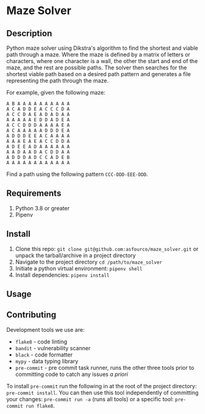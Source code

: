 # Maze Solver

## Description

Python maze solver using Dikstra's algorithm to find the shortest and viable path through a maze. Where the maze is defined by a matrix of letters or characters, where one character is a wall, the other the start and end of the maze, and the rest are possible paths. The solver then searches for the shortest viable path based on a desired path pattern and generates a file representing the path through the maze.

For example, given the following maze:

```shell
A B A A A A A A A A A A
A C A D D E A C C C D A
A C C D A E A D A D A A
A A A A A E D D A D E A
A C C D D D A A A A E A
A C A A A A A D D D E A
A D D D E E A C A A A A
A A A E A E A C C D D A
A D E E A D A A A A A A
A A D A A D A C D D A A
A D D D A D C C A D E B
A A A A A A A A A A A A
```

Find a path using the following pattern `CCC-DDD-EEE-DDD`.

## Requirements

1. Python 3.8 or greater
1. Pipenv

## Install

1. Clone this repo: `git clone git@github.com:asfourco/maze_solver.git` or unpack the tarball/archive in a project directory
2. Navigate to the project directory `cd /path/to/maze_solver`
3. Initiate a python virtual environment: `pipenv shell`
4. Install dependencies: `pipenv install`

## Usage

## Contributing

Development tools we use are:

* `flake8` - code linting
* `bandit` - vulnerability scanner
* `black` - code formatter
* `mypy` - data typing library
* `pre-commit` - pre commit task runner, runs the other three tools prior to committing code to catch any issues *a priori*

To install `pre-commit` run the following in at the root of the project directory: `pre-commit install`. You can then use this tool independently of committing your changes: `pre-commit run -a` (runs all tools) or a specific tool: `pre-commit run flake8`.

